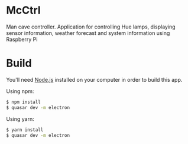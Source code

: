 # McCtrl

Man cave controller. Application for controlling Hue lamps, displaying
sensor information, weather forecast and system information using
Raspberry Pi

# Build

You'll need [Node.js](https.//nodejs.org) installed on your computer in
order to build this app.

Using npm:

```bash
$ npm install
$ quasar dev -m electron
```

Using yarn:

```bash
$ yarn install
$ quasar dev -m electron
```
